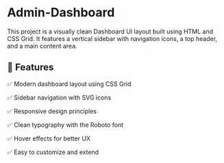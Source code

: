 # Admin-Dashboard
This project is a visually clean Dashboard UI layout built using HTML and CSS Grid. It features a vertical sidebar with navigation icons, a top header, and a main content area.

## 🚀 Features
✅ Modern dashboard layout using CSS Grid

✅ Sidebar navigation with SVG icons

✅ Responsive design principles

✅ Clean typography with the Roboto font

✅ Hover effects for better UX

✅ Easy to customize and extend